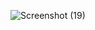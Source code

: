 ![Screenshot (19)](https://github.com/Ravi-710/Ravi-710/assets/98272814/d500ae48-f216-405b-8fde-ec37778673a4)
